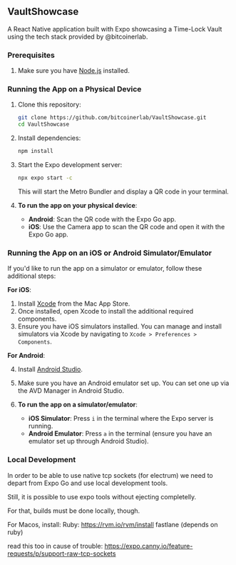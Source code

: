 ## VaultShowcase

A React Native application built with Expo showcasing a Time-Lock Vault using the tech stack provided by @bitcoinerlab.

### Prerequisites

1. Make sure you have [Node.js](https://nodejs.org/) installed.

### Running the App on a Physical Device

1. Clone this repository:
    ```bash
    git clone https://github.com/bitcoinerlab/VaultShowcase.git
    cd VaultShowcase
    ```

2. Install dependencies:
    ```bash
    npm install
    ```

3. Start the Expo development server:
    ```bash
    npx expo start -c
    ```

    This will start the Metro Bundler and display a QR code in your terminal.

4. **To run the app on your physical device**:
    - **Android**: Scan the QR code with the Expo Go app.
    - **iOS**: Use the Camera app to scan the QR code and open it with the Expo Go app.

### Running the App on an iOS or Android Simulator/Emulator

If you'd like to run the app on a simulator or emulator, follow these additional steps:

**For iOS**:

1. Install [Xcode](https://apps.apple.com/app/xcode/id497799835) from the Mac App Store.
2. Once installed, open Xcode to install the additional required components.
3. Ensure you have iOS simulators installed. You can manage and install simulators via Xcode by navigating to `Xcode > Preferences > Components`.

**For Android**:

4. Install [Android Studio](https://developer.android.com/studio).
5. Make sure you have an Android emulator set up. You can set one up via the AVD Manager in Android Studio.

6. **To run the app on a simulator/emulator**:
    - **iOS Simulator**: Press `i` in the terminal where the Expo server is running.
    - **Android Emulator**: Press `a` in the terminal (ensure you have an emulator set up through Android Studio).

### Local Development

In order to be able to use native tcp sockets (for electrum) we need to depart from Expo Go and use  local development tools.

Still, it is possible to use expo tools without ejecting completelly.

For that, builds must be done locally, though.

For Macos, install:
Ruby:
https://rvm.io/rvm/install
fastlane (depends on ruby)

read this too in cause of trouble:
https://expo.canny.io/feature-requests/p/support-raw-tcp-sockets

